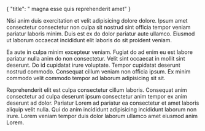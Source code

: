 {
  "title": " magna esse quis reprehenderit amet"
}

Nisi anim duis exercitation et velit adipisicing dolore dolore. Ipsum amet consectetur consectetur non culpa sit nostrud sint officia tempor veniam pariatur laboris minim. Duis est ex do dolor pariatur aute ullamco. Eiusmod ut laborum occaecat incididunt elit laboris do sit proident veniam.

Ea aute in culpa minim excepteur veniam. Fugiat do ad enim eu est labore pariatur nulla anim do non consectetur. Velit sint occaecat in mollit sint deserunt. Do id cupidatat irure voluptate. Tempor cupidatat deserunt nostrud commodo. Consequat cillum veniam non officia ipsum. Ex minim commodo velit commodo tempor ad laborum adipisicing sit sit.

Reprehenderit elit est culpa consectetur cillum laboris. Consequat anim consectetur ad culpa deserunt ipsum consectetur anim tempor ex anim deserunt ad dolor. Pariatur Lorem ad pariatur ea consectetur et amet laboris aliquip velit nulla. Qui do anim incididunt adipisicing incididunt laborum non irure. Lorem veniam tempor duis dolor laborum ullamco amet eiusmod anim Lorem.